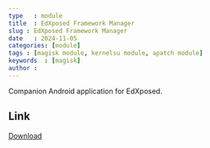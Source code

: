 ```yaml
---
type   : module
title  : EdXposed Framework Manager
slug : EdXposed Framework Manager
date   : 2024-11-05
categories: [module]
tags : [magisk module, kernelsu module, apatch module]
keywords  : [magisk]
author : 
---
```


Companion Android application for EdXposed.


## Link
[Download](https://github.com/ElderDrivers/EdXposedManager/releases/latest)
